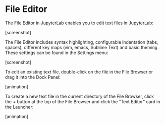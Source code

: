 
# File Editor

The File Editor in JupyterLab enables you to edit text files in JupyterLab:

[screenshot]

The File Editor includes syntax highlighting, configurable indentation (tabs,
spaces), different key maps (vim, emacs, Sublime Text) and basic theming. These
settings can be found in the Settings menu:

[screenshot]

To edit an existing text file, double-click on the file in the File Browser or
drag it into the Dock Panel:

[animation]

To create a new text file in the current directory of the File Browser, click
the + button at the top of the File Browser and click the “Text Editor” card in
the Launcher:

[animation]
